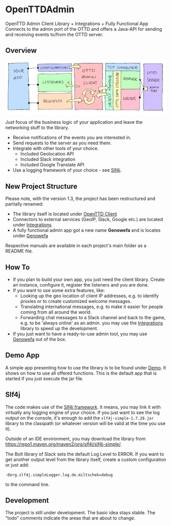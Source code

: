 # OpenTTDAdmin
OpenTTD Admin Client Library + Integrations + Fully Functional App
Connects to the admin port of the OTTD and offers a Java-API for sending and receiving events to/from the OTTD server.

Overview
--------

![Architecture](doc/drawing.png)

Just focus of the business logic of your application and leave the networking stuff to the library.
- Receive notifications of the events you are interested in.
- Send requests to the server as you need them.
- Integrate with other tools of your choice.
    - Included Geolocation API
    - Included Slack integration
    - Included Google Translate API
- Use a logging framework of your choice - see [Slf4j](#slf4j).

New Project Structure
---------------------

Please note, with the version 1.3, the project has been restructured and partially renamed:
- The library itself is located under [OpenTTD Client](https://github.com/miltschek/OpenTTDAdmin/tree/main/ottdclient)
- Connectors to external services (GeoIP, Slack, Google etc.) are located under [Integrations](https://github.com/miltschek/OpenTTDAdmin/tree/main/integrations)
- A fully functional admin app got a new name **Genowefa** and is locates under [Genowefa](https://github.com/miltschek/OpenTTDAdmin/tree/main/genowefa)

Respective manuals are available in each project's main folder as a README file.

How To
------

- If you plan to build your own app, you just need the client library. Create an instance, configure it, register the listeners and you are done.
- If you want to use some extra features, like:
    - Looking up the geo location of client IP addresses, e.g. to identify proxies or to create customized welcome messages.
    - Translating international messages, e.g. to make it easier for people coming from all around the world.
    - Forwarding chat messages to a Slack channel and back to the game, e.g. to be 'always online' as an admin.
    you may use the [Integrations](https://github.com/miltschek/OpenTTDAdmin/tree/main/integrations) library to speed up the development.
- If you just want to have a ready-to-use admin tool, you may use [Genowefa](https://github.com/miltschek/OpenTTDAdmin/tree/main/genowefa) out of the box.

Demo App
--------
A simple app presenting how to use the library is to be found under [Demo](https://github.com/miltschek/OpenTTDAdmin/blob/main/ottdclient/src/main/java/de/miltschek/openttdadmin/Demo.java). It shows on how to use all offered functions.
This is the default app that is started if you just execute the jar file.


<a name="slf4j">Slf4j</a>
-------------------------

The code makes use of the [Slf4j framework](https://www.slf4j.org/). It means, you may link it with virtually any logging engine of your choice.
If you just want to see the log output on the console, it's enough to add the `slf4j-simple-1.7.28.jar` library to the classpath (or whatever version will be valid at the time you use it).

Outside of an IDE environment, you may download the library from <https://repo1.maven.org/maven2/org/slf4j/slf4j-simple/>.

The Bolt library of Slack sets the default Log Level to ERROR. If you want to get another output level from the library itself, create a custom configuration or just add:

```
-Dorg.slf4j.simpleLogger.log.de.miltschek=debug
```

to the command line.

Development
-----------
The project is still under development. The basic idea stays stable. The "todo" comments indicate the areas that are about to change.
